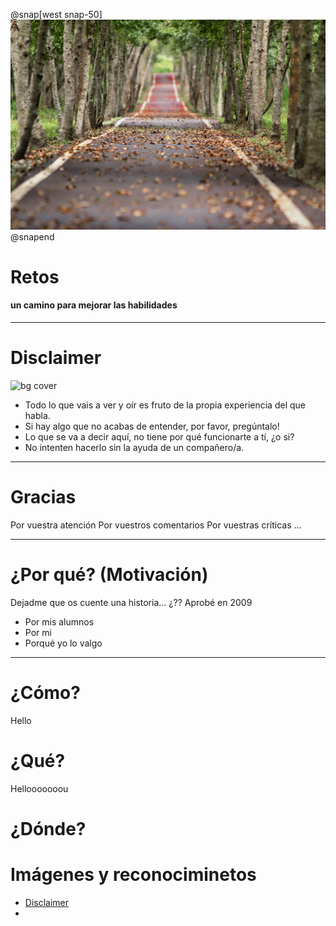 
@snap[west snap-50]
![Camino](assets/img/road.jpg)
@snapend

# Retos
#### un camino para mejorar las habilidades

---

# Disclaimer
![bg cover](img/disclaimer.png)
- Todo lo que vais a ver y oír es fruto de la propia experiencia del que habla.
- Si hay algo que no acabas de entender, por favor, pregúntalo!
- Lo que se va a decir aquí, no tiene por qué funcionarte a tí, ¿o si? 
- No intenten hacerlo sin la ayuda de un compañero/a.

---

# Gracias
Por vuestra atención
Por vuestros comentarios
Por vuestras críticas
...

---

# ¿Por qué? (Motivación)
Dejadme que os cuente una historia... ¿??
Aprobé en 2009
- Por mis alumnos
- Por mi
- Porqué yo lo valgo

---

# ¿Cómo? 
<style>
    .my-image {
        background: img/challenge.png;
        border: none;
        box-shadow: none;
        width: auto;
        height: auto;
    }
</style>

Hello


# ¿Qué?

<section data-background-image="img/what.png">
    Hellooooooou
</section>


# ¿Dónde?


# Imágenes y reconociminetos
- [Disclaimer](https://pixabay.com/es/illustrations/seguridad-cibernética-1923446/)
- 
